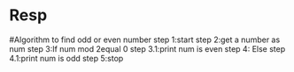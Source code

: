 # Resp
#Algorithm to find odd or even number
step 1:start
step 2:get a number as num
step 3:If num mod 2equal 0
    step 3.1:print num is even
step 4: Else
    step 4.1:print num is odd
step 5:stop
